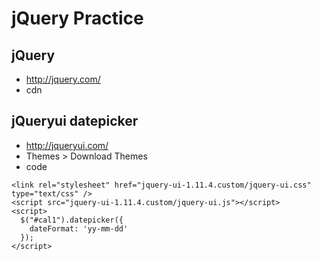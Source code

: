 # jQuery Practice

## jQuery
- http://jquery.com/
- cdn
  <script src="http://code.jquery.com/jquery-1.11.3.min.js"></script>

## jQueryui datepicker
- http://jqueryui.com/
 - Themes > Download Themes
- code

```
<link rel="stylesheet" href="jquery-ui-1.11.4.custom/jquery-ui.css" type="text/css" />
<script src="jquery-ui-1.11.4.custom/jquery-ui.js"></script>
<script>
  $("#cal1").datepicker({
    dateFormat: 'yy-mm-dd'
  });
</script>
```
